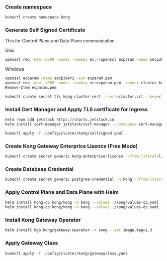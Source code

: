 ### Create namespace
```bash
kubectl create namespace kong
```

### Generate Self Signed Certificate
This for Control Plane and Data Plane communication

Unix
```bash
openssl req -new -x509 -nodes -newkey ec:<(openssl ecparam -name secp384r1) -keyout cluster.key -out cluster.crt -days 1095 -subj "/CN=kong_clustering"
```

Windows
```bash
openssl ecparam -name secp384r1 -out ecparam.pem
openssl req -new -x509 -nodes -newkey ec:ecparam.pem -keyout cluster.key -out cluster.crt -days 1095 -subj "/CN=kong_clustering"
Remove-Item ecparam.pem
```

```bash
kubectl create secret tls kong-cluster-cert --cert=cluster.crt --key=cluster.key --namespace kong
```

### Install Cert Manager and Apply TLS certificate for Ingress
```bash
helm repo add jetstack https://charts.jetstack.io
helm install cert-manager jetstack/cert-manager --namespace cert-manager --create-namespace --version v1.15.2 --set crds.enabled=true

kubectl apply -f .config/cluster/kong/selfsigned.yaml
```

### Create Kong Gateway Enterprice Lisence (Free Mode)
```bash
kubectl create secret generic kong-enterprise-license --from-literal=license="'{}'" -n kong
```

### Create Database Credential
```bash
kubectl create secret generic postgres-credential -n kong --from-literal=user=adminrnd --from-literal=password=gWl7Jj3eZbFEhBqg
```

### Apply Control Plane and Data Plane with Helm

```bash
helm install kong-cp kong/kong -n kong --values ./kong/values-cp.yaml
helm install kong-cp kong/kong -n kong --values ./kong/values-dp.yaml
```

### Install Kong Gateway Operator
```bash
helm install kgo kong/gateway-operator -n kong --set image.tag=1.3
```

### Apply Gateway Class
```bash
kubectl apply -f .config/cluster/kong/gatewayclass.yaml
```